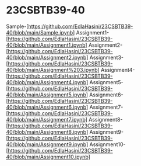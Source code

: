 # 23CSBTB39-40
Sample-[https://github.com/EdlaHasini/23CSBTB39-40/blob/main/Sample.ipynb]
Assignment1-[https://github.com/EdlaHasini/23CSBTB39-40/blob/main/Assignment1.ipynb]
Assignment2-[https://github.com/EdlaHasini/23CSBTB39-40/blob/main/Assignment2.ipynb]
Assignment3-[https://github.com/EdlaHasini/23CSBTB39-40/blob/main/Assignment%203.ipynb]
Assignment4-[https://github.com/EdlaHasini/23CSBTB39-40/blob/main/Assignment4.ipynb]
Assignment5-[https://github.com/EdlaHasini/23CSBTB39-40/blob/main/Assignment5.ipynb]
Assignment6-[https://github.com/EdlaHasini/23CSBTB39-40/blob/main/Assignment6.ipynb]
Assignment7-[https://github.com/EdlaHasini/23CSBTB39-40/blob/main/Assignment7.ipynb]
Assignment8-[https://github.com/EdlaHasini/23CSBTB39-40/blob/main/Assignment8.ipynb]
Assignment9-[https://github.com/EdlaHasini/23CSBTB39-40/blob/main/Assignment9.ipynb]
Assignment10-[https://github.com/EdlaHasini/23CSBTB39-40/blob/main/Assignment10.ipynb]

